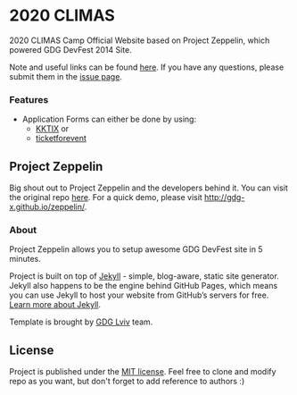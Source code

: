 # 2020 CLIMAS
2020 CLIMAS Camp Official Website based on Project Zeppelin, which powered GDG DevFest 2014 Site.

Note and useful links can be found [here](https://see-climas-note.now.sh). If you have any questions, please submit them in the [issue page](https://github.com/icheft/2020climas/issues).

### Features
+ Application Forms can either be done by using:
  + [KKTIX](https://kktix.com) or
  + [ticketforevent](https://ticketforevent.com/en/)


## Project Zeppelin
Big shout out to Project Zeppelin and the developers behind it. You can visit the original repo [here](https://github.com/gdg-x/zeppelin). For a quick demo, please visit <http://gdg-x.github.io/zeppelin/>.

### About
Project Zeppelin allows you to setup awesome GDG DevFest site in 5 minutes.

Project is built on top of [Jekyll](http://jekyllrb.com/) - simple, blog-aware, static site generator. Jekyll also happens to be the engine behind GitHub Pages, which means you can use Jekyll to host your website from GitHub’s servers for free. [Learn more about Jekyll](http://jekyllrb.com/).

Template is brought by [GDG Lviv](http://lviv.gdg.org.ua/) team.

## License
Project is published under the [MIT license](https://github.com/gdg-x/zeppelin/blob/master/LICENSE.txt). Feel free to clone and modify repo as you want, but don't forget to add reference to authors :)
